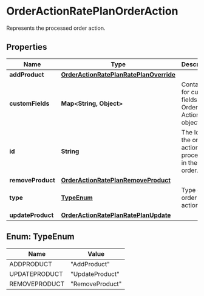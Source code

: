 

# OrderActionRatePlanOrderAction

Represents the processed order action.

## Properties

| Name | Type | Description | Notes |
|------------ | ------------- | ------------- | -------------|
|**addProduct** | [**OrderActionRatePlanRatePlanOverride**](OrderActionRatePlanRatePlanOverride.md) |  |  [optional] |
|**customFields** | **Map&lt;String, Object&gt;** | Container for custom fields of an Order Action object.  |  [optional] |
|**id** | **String** | The Id of the order action processed in the order. |  [optional] |
|**removeProduct** | [**OrderActionRatePlanRemoveProduct**](OrderActionRatePlanRemoveProduct.md) |  |  [optional] |
|**type** | [**TypeEnum**](#TypeEnum) | Type of the order action. |  [optional] |
|**updateProduct** | [**OrderActionRatePlanRatePlanUpdate**](OrderActionRatePlanRatePlanUpdate.md) |  |  [optional] |



## Enum: TypeEnum

| Name | Value |
|---- | -----|
| ADDPRODUCT | &quot;AddProduct&quot; |
| UPDATEPRODUCT | &quot;UpdateProduct&quot; |
| REMOVEPRODUCT | &quot;RemoveProduct&quot; |



